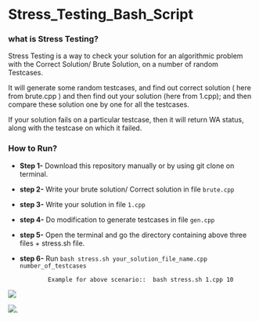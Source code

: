 # Stress_Testing_Bash_Script

### what is Stress Testing?
Stress Testing is a way to check your solution for an algorithmic problem with the Correct Solution/ Brute Solution, on a number of random Testcases.

It will generate some random testcases, and find out correct solution ( here from brute.cpp ) and then find out your solution (here from 1.cpp);
and then compare these solution one by one for all the testcases.

If your solution fails on a particular testcase, then it will return WA status, along with the testcase on which it failed.

### How to Run?
- **Step 1-** Download this repository manually or by using git clone on terminal.
- **step 2-** Write your brute solution/ Correct solution in file `brute.cpp`
- **step 3-** Write your solution in file `1.cpp`
- **step 4-** Do modification to generate testcases in file `gen.cpp`
- **step 5-** Open the terminal and go the directory containing above three files + stress.sh file.
- **step 6-** Run `bash stress.sh your_solution_file_name.cpp number_of_testcases`

              Example for above scenario::  bash stress.sh 1.cpp 10


![](https://user-images.githubusercontent.com/42353548/89758485-89b6cf00-db05-11ea-863f-bed6943615c4.png)

![](https://user-images.githubusercontent.com/42353548/89758485-89b6cf00-db05-11ea-863f-bed6943615c4.png).
